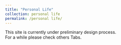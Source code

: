 ```yaml
---
title: "Personal Life"
collection: personal life
permalink: /personal life/
---
```


This site is currently under preliminary design process.<br>
For a while please check others Tabs.
